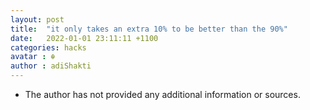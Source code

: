 ```yaml
---
layout: post
title:  "it only takes an extra 10% to be better than the 90%"
date:   2022-01-01 23:11:11 +1100
categories: hacks
avatar : ☬
author : adiShakti
---
```


- The author has not provided any additional information or sources. 